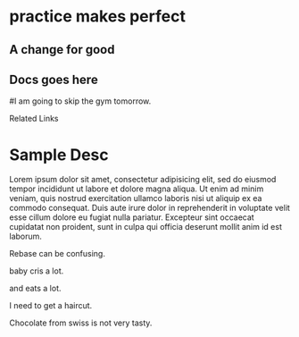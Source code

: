 practice makes perfect
========

## A change for good

## Docs goes here

#I am going to skip the gym tomorrow.

Related Links


# Sample Desc

Lorem ipsum dolor sit amet, consectetur adipisicing elit, sed do eiusmod
tempor incididunt ut labore et dolore magna aliqua. Ut enim ad minim veniam,
quis nostrud exercitation ullamco laboris nisi ut aliquip ex ea commodo
consequat. Duis aute irure dolor in reprehenderit in voluptate velit esse
cillum dolore eu fugiat nulla pariatur. Excepteur sint occaecat cupidatat non
proident, sunt in culpa qui officia deserunt mollit anim id est laborum.

Rebase can be confusing.

baby cris a lot.

and eats a lot.

I need to get a haircut.

Chocolate from swiss is not very tasty.